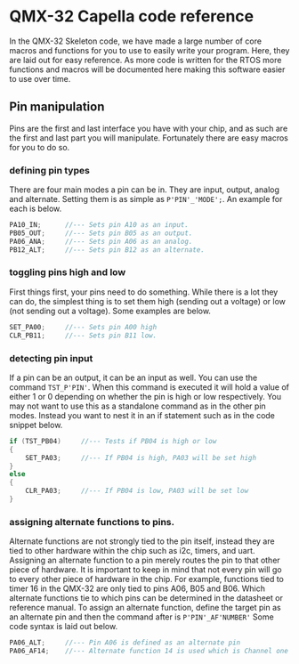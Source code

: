 # QMX-32 Capella code reference
In the QMX-32 Skeleton code, we have made a large number of core macros and functions for you to use to easily write your program.  Here, they are laid out for easy reference.  As more code is written for the RTOS more functions and macros will be documented here making this software easier to use over time.

## Pin manipulation
Pins are the first and last interface you have with your chip, and as such are the first and last part you will manipulate.  Fortunately there are easy macros for you to do so.  

### defining pin types
There are four main modes a pin can be in.  They are input, output, analog and alternate.  Setting them is as simple as ```P'PIN'_'MODE';```.  An example for each is below.  
```C
PA10_IN;      //--- Sets pin A10 as an input.
PB05_OUT;     //--- Sets pin B05 as an output.
PA06_ANA;     //--- Sets pin A06 as an analog.  
PB12_ALT;     //--- Sets pin B12 as an alternate.
```

### toggling pins high and low
First things first, your pins need to do something.  While there is a lot they can do, the simplest thing is to set them high (sending out a voltage) or low (not sending out a voltage).  Some examples are below.
```C
SET_PA00;     //--- Sets pin A00 high
CLR_PB11;     //--- Sets pin B11 low.
```

### detecting pin input
If a pin can be an output, it can be an input as well.  You can use the command ```TST_P'PIN'```.  When this command is executed it will hold a value of either 1 or 0 depending on whether the pin is high or low respectively.  You may not want to use this as a standalone command as in the other pin modes.  Instead you want to nest it in an if statement such as in the code snippet below.
```C
if (TST_PB04)     //--- Tests if PB04 is high or low
{
    SET_PA03;     //--- If PB04 is high, PA03 will be set high
}
else
{
    CLR_PA03;     //--- If PB04 is low, PA03 will be set low
}
```

### assigning alternate functions to pins.
Alternate functions are not strongly tied to the pin itself, instead they are tied to other hardware within the chip such as i2c, timers, and uart.  Assigning an alternate function to a pin merely routes the pin to that other piece of hardware.  It is important to keep in mind that not every pin will go to every other piece of hardware in the chip.  For example, functions tied to timer 16 in the QMX-32 are only tied to pins A06, B05 and B06.  Which alternate functions tie to which pins can be determined in the datasheet or reference manual.  To assign an alternate function, define the target pin as an alternate pin and then the command after is ```P'PIN'_AF'NUMBER'```  Some code syntax is laid out below.
```C
PA06_ALT;     //--- Pin A06 is defined as an alternate pin
PA06_AF14;    //--- Alternate function 14 is used which is Channel one of timer 16.
```
